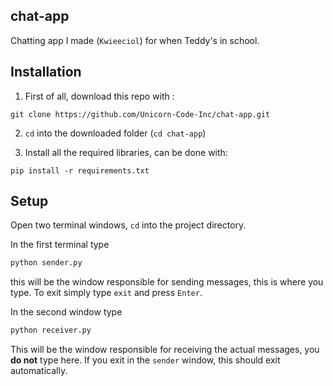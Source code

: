 ## chat-app
Chatting app I made (`Kwieeciol`) for when Teddy's in school.

## Installation
 1. First of all, download this repo with :
```
git clone https://github.com/Unicorn-Code-Inc/chat-app.git
```
 2. `cd` into the downloaded folder (`cd chat-app`)

 3. Install all the required libraries, can be done with:
```
pip install -r requirements.txt
```

## Setup
Open two terminal windows, `cd` into the project directory. 

In the first terminal type 
```py
python sender.py
```
this will be the window responsible for sending messages, this is where you type. To exit simply type `exit` and press `Enter`.

In the second window type
```py
python receiver.py
```
This will be the window responsible for receiving the actual messages, you **do not** type here. If you exit in the `sender` window, this should exit automatically.
